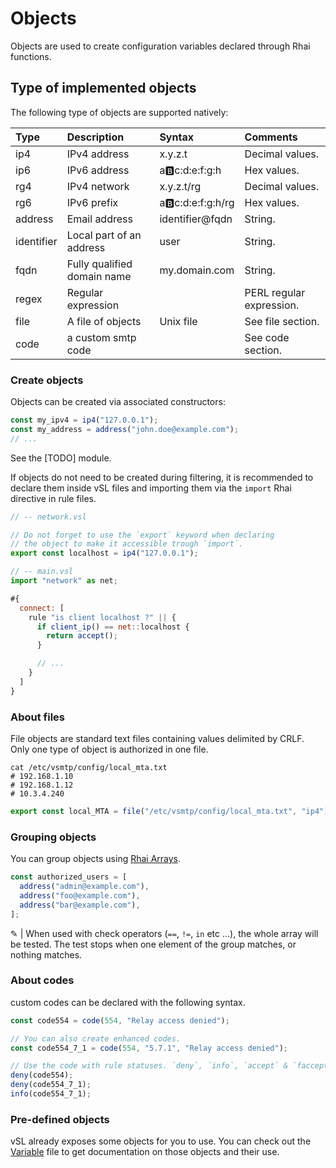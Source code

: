 # Objects

Objects are used to create configuration variables declared through Rhai functions. 

## Type of implemented objects

The following type of objects are supported natively:

| Type    | Description                 | Syntax                | Comments                 |
| :------ | :-------------------------- | :-------------------- | :----------------------- |
| ip4     | IPv4 address                | x.y.z.t               | Decimal values.          |
| ip6     | IPv6 address                | a:b:c:d:e:f:g:h       | Hex values.              |
| rg4     | IPv4 network                | x.y.z.t/rg            | Decimal values.          |
| rg6     | IPv6 prefix                 | a:b:c:d:e:f:g:h/rg    | Hex values.              |
| address | Email address               | identifier@fqdn            | String.                  |
| identifier   | Local part of an address    | user                  | String.                  |
| fqdn    | Fully qualified domain name | my&#46;domain&#46;com | String.                  |
| regex   | Regular expression          |                       | PERL regular expression. |
| file    | A file of objects           | Unix file             | See file section.        |
| code    | a custom smtp code          |                       | See code section.        |

### Create objects

Objects can be created via associated constructors:

```js
const my_ipv4 = ip4("127.0.0.1");
const my_address = address("john.doe@example.com");
// ...
```

See the [TODO] module.

If objects do not need to be created during filtering, it is recommended to declare them inside vSL files and importing them via the `import` Rhai directive in rule files.

```js
// -- network.vsl

// Do not forget to use the `export` keyword when declaring
// the object to make it accessible trough `import`.
export const localhost = ip4("127.0.0.1");
```

```js
// -- main.vsl
import "network" as net;

#{
  connect: [
    rule "is client localhost ?" || {
      if client_ip() == net::localhost {
        return accept();
      }

      // ...
    }
  ]
}
```

### About files

File objects are standard text files containing values delimited by CRLF.
Only one type of object is authorized in one file.

```shell
cat /etc/vsmtp/config/local_mta.txt
# 192.168.1.10
# 192.168.1.12
# 10.3.4.240
```

```js
export const local_MTA = file("/etc/vsmtp/config/local_mta.txt", "ip4");
```

### Grouping objects

You can group objects using [Rhai Arrays](https://rhai.rs/book/language/arrays.html#arrays).

```js
const authorized_users = [
  address("admin@example.com"),
  address("foo@example.com"),
  address("bar@example.com"),
];
```

&#9998; | When used with check operators (`==`, `!=`, `in` etc ...), the whole array will be tested. The test stops when one element of the group matches, or nothing matches.

### About codes

custom codes can be declared with the following syntax.

```js
const code554 = code(554, "Relay access denied");

// You can also create enhanced codes.
const code554_7_1 = code(554, "5.7.1", "Relay access denied");

// Use the code with rule statuses. `deny`, `info`, `accept` & `faccept` functions can take any code as parameter.
deny(code554);
deny(code554_7_1);
info(code554_7_1);
```

### Pre-defined objects

vSL already exposes some objects for you to use. You can check out the [Variable](api/Variables.md) file to get documentation on those objects and their use.